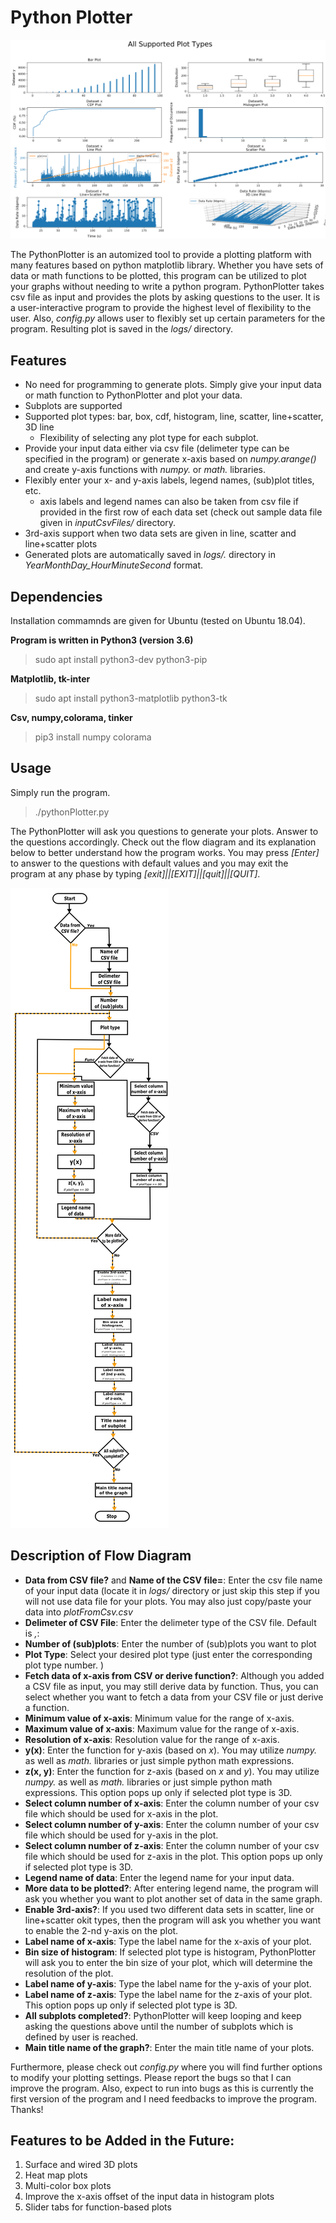 # Python Plotter

![PythonPlotter](supportedPlots.png)

The PythonPlotter is an automized tool to provide a plotting platform with many features based on python matplotlib library. Whether you have sets of data or math functions to be plotted, this program can be utilized to plot your graphs without needing to write a python program. 
PythonPlotter takes csv file as input and provides the plots by asking questions to the user. It is a user-interactive program to provide the highest level of flexibility to the user. Also, *config.py* allows user to flexibly set up certain parameters for the program. 
Resulting plot is saved in the *logs/* directory. 


## Features
- No need for programming to generate plots. Simply give your input data or math function to PythonPlotter and plot your data. 
- Subplots are supported
- Supported plot types: bar, box, cdf, histogram, line, scatter, line+scatter, 3D line
	- Flexibility of selecting any plot type for each subplot.
- Provide your input data either via csv file (delimeter type can be specified in the program) or generate x-axis based on *numpy.arange()* and create y-axis functions with *numpy.* or *math.* libraries.
- Flexibly enter your x- and y-axis labels, legend names, (sub)plot titles, etc.
	- axis labels and legend names can also be taken from csv file if provided in the first row of each data set (check out sample data file given in *inputCsvFiles/* directory.
- 3rd-axis support when two data sets are given in line, scatter and line+scatter plots
- Generated plots are automatically saved in *logs/.* directory in  *YearMonthDay_HourMinuteSecond* format. 

## Dependencies

Installation commamnds are given for Ubuntu (tested on Ubuntu 18.04).

**Program is written in Python3 (version 3.6)**

> sudo apt install python3-dev python3-pip

**Matplotlib, tk-inter**

> sudo apt install python3-matplotlib python3-tk

**Csv, numpy,colorama, tinker**

> pip3 install numpy colorama

## Usage

Simply run the program.

> ./pythonPlotter.py

The PythonPlotter will ask you questions to generate your plots. Answer to the questions accordingly. Check out the flow diagram and its explanation below to better understand how the program works. You may press *[Enter]* to answer to the questions with default values and you may exit the program at any phase by typing *[exit]||[EXIT]||[quit]||[QUIT]*.

![Flow Diagram of PythonPlotter](flowDiagram.png)

## Description of Flow Diagram
- **Data from CSV file?** and **Name of the CSV file=**: Enter the csv file name of your input data (locate it in *logs/* directory or just skip this step if you will not use data file for your plots. You may also just copy/paste your data into *plotFromCsv.csv*
- **Delimeter of CSV File**: Enter the delimeter type of the CSV file. Default is *,*: 
- **Number of (sub)plots**: Enter the number of (sub)plots you want to plot
- **Plot Type**: Select your desired plot type (just enter the corresponding plot type number. )
- **Fetch data of x-axis from CSV or derive function?**: Although you added a CSV file as input, you may still derive data by function. Thus, you can select whether you want to fetch a data from your CSV file or just derive a function. 
- **Minimum value of x-axis**: Minimum value for the range of x-axis.
- **Maximum value of x-axis**: Maximum value for the range of x-axis.
- **Resolution of x-axis**: Resolution value for the range of x-axis.
- **y(x)**: Enter the function for y-axis (based on *x*). You may utilize *numpy.* as well as *math.* libraries or just simple python math expressions. 
- **z(x, y)**: Enter the function for z-axis (based on *x* and *y*). You may utilize *numpy.* as well as *math.* libraries or just simple python math expressions. This option pops up only if selected plot type is 3D. 
- **Select column number of x-axis**: Enter the column number of your csv file which should be used for x-axis in the plot. 
- **Select column number of y-axis**: Enter the column number of your csv file which should be used for y-axis in the plot. 
- **Select column number of z-axis**: Enter the column number of your csv file which should be used for z-axis in the plot. This option pops up only if selected plot type is 3D. 
- **Legend name of data**: Enter the legend name for your input data.
- **More data to be plotted?**: After entering legend name, the program will ask you whether you want to plot another set of data in the same graph. 
- **Enable 3rd-axis?**: If you used two different data sets in scatter, line or line+scatter okit types, then the program will ask you whether you want to enable the 2-nd y-axis on the plot. 
- **Label name of x-axis**: Type the label name for the x-axis of your plot. 
- **Bin size of histogram**: If selected plot type is histogram, PythonPlotter will ask you to enter the bin size of your plot, which will determine the resolution of the plot. 
- **Label name of y-axis**: Type the label name for the y-axis of your plot. 
- **Label name of z-axis**: Type the label name for the z-axis of your plot. This option pops up only if selected plot type is 3D.  
- **All subplots completed?**: PythonPlotter will keep looping and keep asking the questions above until the number of subplots which is defined by user is reached. 
- **Main title name of the graph?**: Enter the main title name of your plots. 

Furthermore, please check out *config.py* where you will find further options to modify your plotting settings. 
Please report the bugs so that I can improve the program. Also, expect to run into bugs as this is currently the first version of the program and I need feedbacks to improve the program. Thanks!

## Features to be Added in the Future:
1. Surface and wired 3D plots
2. Heat map plots
3. Multi-color box plots
4. Improve the x-axis offset of the input data in histogram plots
5. Slider tabs for function-based plots 